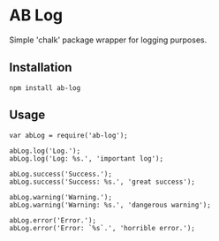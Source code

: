 # AB Log

Simple 'chalk' package wrapper for logging purposes.

## Installation

`npm install ab-log`

## Usage

```
var abLog = require('ab-log');

abLog.log('Log.');
abLog.log('Log: %s.', 'important log');

abLog.success('Success.');
abLog.success('Success: %s.', 'great success');

abLog.warning('Warning.');
abLog.warning('Warning: %s.', 'dangerous warning');

abLog.error('Error.');
abLog.error('Error: `%s`.', 'horrible error.');
```
